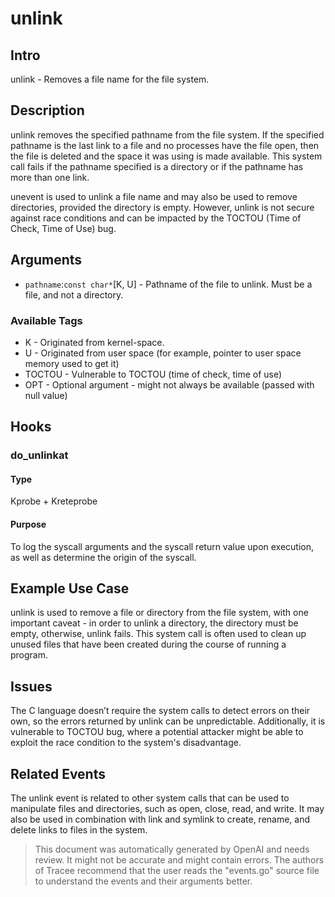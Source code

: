 
# unlink

## Intro
unlink - Removes a file name for the file system.

## Description
unlink removes the specified pathname from the file system. If the specified
pathname is the last link to a file and no processes have the file open, then the
file is deleted and the space it was using is made available. This system call
fails if the pathname specified is a directory or if the pathname has more than
one link.

unevent is used to unlink a file name and may also be used to remove directories,
provided the directory is empty. However, unlink is not secure against race
conditions and can be impacted by the TOCTOU (Time of Check, Time of Use) bug.

## Arguments
* `pathname`:`const char*`[K, U] - Pathname of the file to unlink. Must be a file, and not a directory.

### Available Tags
* K - Originated from kernel-space.
* U - Originated from user space (for example, pointer to user space memory used to get it)
* TOCTOU - Vulnerable to TOCTOU (time of check, time of use)
* OPT - Optional argument - might not always be available (passed with null value)

## Hooks
### do_unlinkat
#### Type
Kprobe + Kreteprobe
#### Purpose
To log the syscall arguments and the syscall return value upon execution, as well as determine the origin of the syscall.

## Example Use Case
unlink is used to remove a file or directory from the file system, with one important caveat - in order to unlink a directory, the directory must be empty, otherwise, unlink fails. This system call is often used to clean up unused files that have been created during the course of running a program.

## Issues
The C language doesn’t require the system calls to detect errors on their own, so the errors returned by unlink can be unpredictable. Additionally, it is vulnerable to TOCTOU bug, where a potential attacker might be able to exploit the race condition to the system's disadvantage.

## Related Events
The unlink event is related to other system calls that can be used to manipulate files and directories, such as open, close, read, and write. It may also be used in combination with link and symlink to create, rename, and delete links to files in the system.

> This document was automatically generated by OpenAI and needs review. It might
> not be accurate and might contain errors. The authors of Tracee recommend that
> the user reads the "events.go" source file to understand the events and their
> arguments better.
